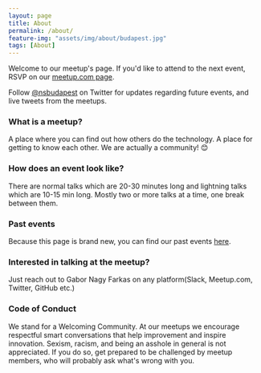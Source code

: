 ```yaml
---
layout: page
title: About
permalink: /about/
feature-img: "assets/img/about/budapest.jpg"
tags: [About]
---
```


Welcome to our meetup's page. If you'd like to attend to the next event, RSVP on our [meetup.com page](http://www.meetup.com/NSBudapest/).

Follow [@nsbudapest](https://twitter.com/nsbudapest) on Twitter for updates regarding future events, and live tweets from the meetups.

### What is a meetup?

A place where you can find out how others do the technology. A place for getting to know each other. We are actually a community! :blush:

### How does an event look like?

There are normal talks which are 20-30 minutes long and lightning talks which are 10-15 min long. Mostly two or more talks at a time, one break between them.

### Past events

Because this page is brand new, you can find our past events [here](https://github.com/NSBudapest/NSBudapestMeetup).

### Interested in talking at the meetup?

Just reach out to Gabor Nagy Farkas on any platform(Slack, Meetup.com, Twitter, GitHub etc.)

### Code of Conduct

We stand for a Welcoming Community. At our meetups we encourage respectful smart conversations that help improvement and inspire innovation. Sexism, racism, and being an asshole in general is not appreciated. If you do so, get prepared to be challenged by meetup members, who will probably ask what's wrong with you.
